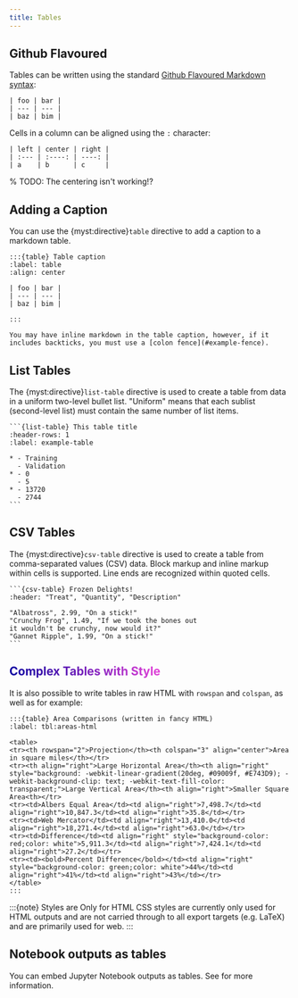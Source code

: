 ```yaml
---
title: Tables
---
```


## Github Flavoured

Tables can be written using the standard [Github Flavoured Markdown syntax](https://github.github.com/gfm/#tables-extension-):

```{myst}
| foo | bar |
| --- | --- |
| baz | bim |
```

Cells in a column can be aligned using the `:` character:

```{myst}
| left | center | right |
| :--- | :----: | ----: |
| a    | b      | c     |
```

% TODO: The centering isn't working!?

## Adding a Caption

You can use the {myst:directive}`table` directive to add a caption to a markdown table.

```{myst}
:::{table} Table caption
:label: table
:align: center

| foo | bar |
| --- | --- |
| baz | bim |

:::
```

```{note}
You may have inline markdown in the table caption, however, if it includes backticks, you must use a [colon fence](#example-fence).
```

## List Tables

The {myst:directive}`list-table` directive is used to create a table from data in a uniform two-level bullet list.
"Uniform" means that each sublist (second-level list) must contain the same number of list items.

````{myst}
```{list-table} This table title
:header-rows: 1
:label: example-table

* - Training
  - Validation
* - 0
  - 5
* - 13720
  - 2744
```
````

## CSV Tables

The {myst:directive}`csv-table` directive is used to create a table from comma-separated values (CSV) data.
Block markup and inline markup within cells is supported. Line ends are recognized within quoted cells.

````{myst}
```{csv-table} Frozen Delights!
:header: "Treat", "Quantity", "Description"

"Albatross", 2.99, "On a stick!"
"Crunchy Frog", 1.49, "If we took the bones out
it wouldn't be crunchy, now would it?"
"Gannet Ripple", 1.99, "On a stick!"
```
````

## <span style="background: -webkit-linear-gradient(20deg, #09009f, #E743D9); -webkit-background-clip: text; -webkit-text-fill-color: transparent;">Complex Tables with Style</span>

It is also possible to write tables in raw HTML with `rowspan` and `colspan`, as well as for example:

```{myst}
:::{table} Area Comparisons (written in fancy HTML)
:label: tbl:areas-html

<table>
<tr><th rowspan="2">Projection</th><th colspan="3" align="center">Area in square miles</th></tr>
<tr><th align="right">Large Horizontal Area</th><th align="right" style="background: -webkit-linear-gradient(20deg, #09009f, #E743D9); -webkit-background-clip: text; -webkit-text-fill-color: transparent;">Large Vertical Area</th><th align="right">Smaller Square Area<th></tr>
<tr><td>Albers Equal Area</td><td align="right">7,498.7</td><td align="right">10,847.3</td><td align="right">35.8</td></tr>
<tr><td>Web Mercator</td><td align="right">13,410.0</td><td align="right">18,271.4</td><td align="right">63.0</td></tr>
<tr><td>Difference</td><td align="right" style="background-color: red;color: white">5,911.3</td><td align="right">7,424.1</td><td align="right">27.2</td></tr>
<tr><td><bold>Percent Difference</bold></td><td align="right" style="background-color: green;color: white">44%</td><td align="right">41%</td><td align="right">43%</td></tr>
</table>
:::
```

:::{note} Styles are Only for HTML
CSS styles are currently only used for HTML outputs and are not carried through to all export targets (e.g. LaTeX) and are primarily used for web.
:::

## Notebook outputs as tables

You can embed Jupyter Notebook outputs as tables.
See [](reuse-jupyter-outputs.md) for more information.
